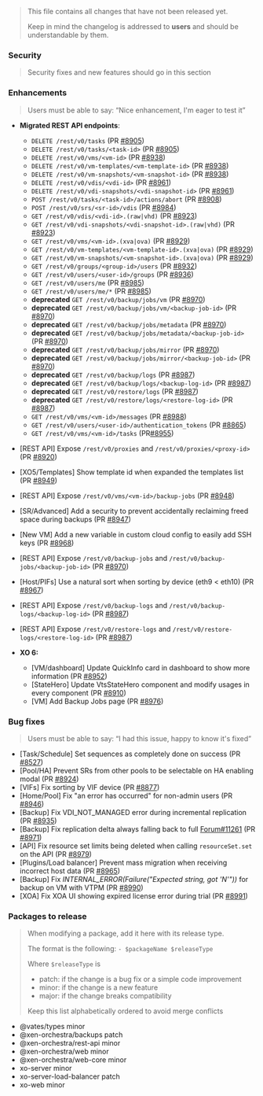 > This file contains all changes that have not been released yet.
>
> Keep in mind the changelog is addressed to **users** and should be
> understandable by them.

### Security

> Security fixes and new features should go in this section

### Enhancements

> Users must be able to say: “Nice enhancement, I'm eager to test it”

- **Migrated REST API endpoints**:

  - `DELETE /rest/v0/tasks` (PR [#8905](https://github.com/vatesfr/xen-orchestra/pull/8905))
  - `DELETE /rest/v0/tasks/<task-id>` (PR [#8905](https://github.com/vatesfr/xen-orchestra/pull/8905))
  - `DELETE /rest/v0/vms/<vm-id>` (PR [#8938](https://github.com/vatesfr/xen-orchestra/pull/8938))
  - `DELETE /rest/v0/vm-templates/<vm-template-id>` (PR [#8938](https://github.com/vatesfr/xen-orchestra/pull/8938))
  - `DELETE /rest/v0/vm-snapshots/<vm-snapshot-id>` (PR [#8938](https://github.com/vatesfr/xen-orchestra/pull/8938))
  - `DELETE /rest/v0/vdis/<vdi-id>` (PR [#8961](https://github.com/vatesfr/xen-orchestra/pull/8961))
  - `DELETE /rest/v0/vdi-snapshots/<vdi-snapshot-id>` (PR [#8961](https://github.com/vatesfr/xen-orchestra/pull/8961))
  - `POST /rest/v0/tasks/<task-id>/actions/abort` (PR [#8908](https://github.com/vatesfr/xen-orchestra/pull/8908))
  - `POST /rest/v0/srs/<sr-id>/vdis` (PR [#8984](https://github.com/vatesfr/xen-orchestra/pull/8984))
  - `GET /rest/v0/vdis/<vdi-id>.(raw|vhd)` (PR [#8923](http://github.com/vatesfr/xen-orchestra/pull/8923))
  - `GET /rest/v0/vdi-snapshots/<vdi-snapshot-id>.(raw|vhd)` (PR [#8923](http://github.com/vatesfr/xen-orchestra/pull/8923))
  - `GET /rest/v0/vms/<vm-id>.(xva|ova)` (PR [#8929](https://github.com/vatesfr/xen-orchestra/pull/8929))
  - `GET /rest/v0/vm-templates/<vm-template-id>.(xva|ova)` (PR [#8929](https://github.com/vatesfr/xen-orchestra/pull/8929))
  - `GET /rest/v0/vm-snapshots/<vm-snapshot-id>.(xva|ova)` (PR [#8929](https://github.com/vatesfr/xen-orchestra/pull/8929))
  - `GET /rest/v0/groups/<group-id>/users` (PR [#8932](https://github.com/vatesfr/xen-orchestra/pull/8932))
  - `GET /rest/v0/users/<user-id>/groups` (PR [#8936](https://github.com/vatesfr/xen-orchestra/pull/8936))
  - `GET /rest/v0/users/me` (PR [#8985](https://github.com/vatesfr/xen-orchestra/pull/8985))
  - `GET /rest/v0/users/me/*` (PR [#8985](https://github.com/vatesfr/xen-orchestra/pull/8985))
  - **deprecated** `GET /rest/v0/backup/jobs/vm` (PR [#8970](https://github.com/vatesfr/xen-orchestra/pull/8970))
  - **deprecated** `GET /rest/v0/backup/jobs/vm/<backup-job-id>` (PR [#8970](https://github.com/vatesfr/xen-orchestra/pull/8970))
  - **deprecated** `GET /rest/v0/backup/jobs/metadata` (PR [#8970](https://github.com/vatesfr/xen-orchestra/pull/8970))
  - **deprecated** `GET /rest/v0/backup/jobs/metadata/<backup-job-id>` (PR [#8970](https://github.com/vatesfr/xen-orchestra/pull/8970))
  - **deprecated** `GET /rest/v0/backup/jobs/mirror` (PR [#8970](https://github.com/vatesfr/xen-orchestra/pull/8970))
  - **deprecated** `GET /rest/v0/backup/jobs/mirror/<backup-job-id>` (PR [#8970](https://github.com/vatesfr/xen-orchestra/pull/8970))
  - **deprecated** `GET /rest/v0/backup/logs` (PR [#8987](https://github.com/vatesfr/xen-orchestra/pull/8987))
  - **deprecated** `GET /rest/v0/backup/logs/<backup-log-id>` (PR [#8987](https://github.com/vatesfr/xen-orchestra/pull/8987))
  - **deprecated** `GET /rest/v0/restore/logs` (PR [#8987](https://github.com/vatesfr/xen-orchestra/pull/8987))
  - **deprecated** `GET /rest/v0/restore/logs/<restore-log-id>` (PR [#8987](https://github.com/vatesfr/xen-orchestra/pull/8987))
  - `GET /rest/v0/vms/<vm-id>/messages` (PR [#8988](https://github.com/vatesfr/xen-orchestra/pull/8988))
  - `GET /rest/v0/users/<user-id>/authentication_tokens` (PR [#8865](https://github.com/vatesfr/xen-orchestra/pull/8865))
  - `GET /rest/v0/vms/<vm-id>/tasks` (PR[#8955](https://github.com/vatesfr/xen-orchestra/pull/8955))

- [REST API] Expose `/rest/v0/proxies` and `/rest/v0/proxies/<proxy-id>` (PR [#8920](https://github.com/vatesfr/xen-orchestra/pull/8920))
- [XO5/Templates] Show template id when expanded the templates list (PR [#8949](https://github.com/vatesfr/xen-orchestra/pull/8949))
- [REST API] Expose `/rest/v0/vms/<vm-id>/backup-jobs` (PR [#8948](https://github.com/vatesfr/xen-orchestra/pull/8948))
- [SR/Advanced] Add a security to prevent accidentally reclaiming freed space during backups (PR [#8947](https://github.com/vatesfr/xen-orchestra/pull/8947))
- [New VM] Add a new variable in custom cloud config to easily add SSH keys (PR [#8968](https://github.com/vatesfr/xen-orchestra/pull/8968))
- [REST API] Expose `/rest/v0/backup-jobs` and `/rest/v0/backup-jobs/<backup-job-id>` (PR [#8970](https://github.com/vatesfr/xen-orchestra/pull/8970))
- [Host/PIFs] Use a natural sort when sorting by device (eth9 < eth10) (PR [#8967](https://github.com/vatesfr/xen-orchestra/pull/8967))
- [REST API] Expose `/rest/v0/backup-logs` and `/rest/v0/backup-logs/<backup-log-id>` (PR [#8987](https://github.com/vatesfr/xen-orchestra/pull/8987))
- [REST API] Expose `/rest/v0/restore-logs` and `/rest/v0/restore-logs/<restore-log-id>` (PR [#8987](https://github.com/vatesfr/xen-orchestra/pull/8987))

- **XO 6:**
  - [VM/dashboard] Update QuickInfo card in dashboard to show more information (PR [#8952](https://github.com/vatesfr/xen-orchestra/pull/8952))
  - [StateHero] Update VtsStateHero component and modify usages in every component (PR [#8910](https://github.com/vatesfr/pull/8910))
  - [VM] Add Backup Jobs page (PR [#8976](https://github.com/vatesfr/xen-orchestra/pull/8976))

### Bug fixes

> Users must be able to say: “I had this issue, happy to know it's fixed”

- [Task/Schedule] Set sequences as completely done on success (PR [#8527](https://github.com/vatesfr/xen-orchestra/pull/8527))
- [Pool/HA] Prevent SRs from other pools to be selectable on HA enabling modal (PR [#8924](https://github.com/vatesfr/xen-orchestra/pull/8924))
- [VIFs] Fix sorting by VIF device (PR [#8877](https://github.com/vatesfr/xen-orchestra/pull/8877))
- [Home/Pool] Fix "an error has occurred" for non-admin users (PR [#8946](https://github.com/vatesfr/xen-orchestra/pull/8946))
- [Backup] Fix VDI_NOT_MANAGED error during incremental replication (PR [#8935](https://github.com/vatesfr/xen-orchestra/pull/8935))
- [Backup] Fix replication delta always falling back to full [Forum#11261](https://xcp-ng.org/forum/topic/11261/continuous-replication-jobs-creates-full-backups-every-time-since-2025-09-06-xo-from-source) (PR [#8971](https://github.com/vatesfr/xen-orchestra/pull/8971))
- [API] Fix resource set limits being deleted when calling `resourceSet.set` on the API (PR [#8979](https://github.com/vatesfr/xen-orchestra/pull/8979))
- [Plugins/Load balancer] Prevent mass migration when receiving incorrect host data (PR [#8965](https://github.com/vatesfr/xen-orchestra/pull/8965))
- [Backup] Fix _INTERNAL_ERROR(Failure(\"Expected string, got 'N'\"))_ for backup on VM with VTPM (PR [#8990](https://github.com/vatesfr/xen-orchestra/pull/8990))
- [XOA] Fix XOA UI showing expired license error during trial (PR [#8991](https://github.com/vatesfr/xen-orchestra/pull/8991))


### Packages to release

> When modifying a package, add it here with its release type.
>
> The format is the following: `- $packageName $releaseType`
>
> Where `$releaseType` is
>
> - patch: if the change is a bug fix or a simple code improvement
> - minor: if the change is a new feature
> - major: if the change breaks compatibility
>
> Keep this list alphabetically ordered to avoid merge conflicts

<!--packages-start-->

- @vates/types minor
- @xen-orchestra/backups patch
- @xen-orchestra/rest-api minor
- @xen-orchestra/web minor
- @xen-orchestra/web-core minor
- xo-server minor
- xo-server-load-balancer patch
- xo-web minor

<!--packages-end-->
